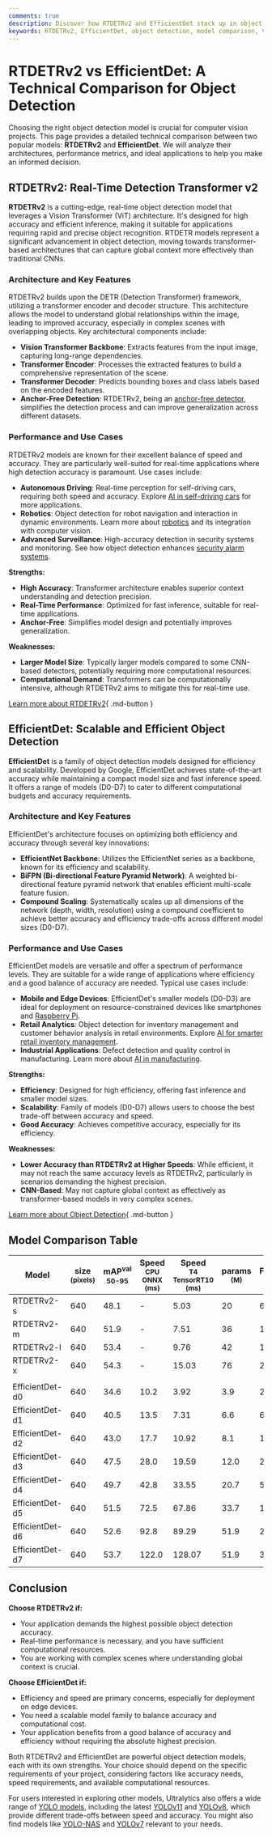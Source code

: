 ```yaml
---
comments: true
description: Discover how RTDETRv2 and EfficientDet stack up in object detection performance, architecture, speed, and use cases. Choose the right model for your needs.
keywords: RTDETRv2, EfficientDet, object detection, model comparison, Vision Transformer, EfficientNet, real-time detection, anchor-free detector, scalability, performance metrics
---
```


# RTDETRv2 vs EfficientDet: A Technical Comparison for Object Detection

Choosing the right object detection model is crucial for computer vision projects. This page provides a detailed technical comparison between two popular models: **RTDETRv2** and **EfficientDet**. We will analyze their architectures, performance metrics, and ideal applications to help you make an informed decision.

<script async src="https://cdn.jsdelivr.net/npm/chart.js@3.9.1/dist/chart.min.js"></script>
<script defer src="../../javascript/benchmark.js"></script>

<canvas id="modelComparisonChart" width="1024" height="400" active-models='["RTDETRv2", "EfficientDet"]'></canvas>

## RTDETRv2: Real-Time Detection Transformer v2

**RTDETRv2** is a cutting-edge, real-time object detection model that leverages a Vision Transformer (ViT) architecture. It's designed for high accuracy and efficient inference, making it suitable for applications requiring rapid and precise object recognition. RTDETR models represent a significant advancement in object detection, moving towards transformer-based architectures that can capture global context more effectively than traditional CNNs.

### Architecture and Key Features

RTDETRv2 builds upon the DETR (Detection Transformer) framework, utilizing a transformer encoder and decoder structure. This architecture allows the model to understand global relationships within the image, leading to improved accuracy, especially in complex scenes with overlapping objects. Key architectural components include:

- **Vision Transformer Backbone**: Extracts features from the input image, capturing long-range dependencies.
- **Transformer Encoder**: Processes the extracted features to build a comprehensive representation of the scene.
- **Transformer Decoder**: Predicts bounding boxes and class labels based on the encoded features.
- **Anchor-Free Detection**: RTDETRv2, being an [anchor-free detector](https://www.ultralytics.com/glossary/anchor-free-detectors), simplifies the detection process and can improve generalization across different datasets.

### Performance and Use Cases

RTDETRv2 models are known for their excellent balance of speed and accuracy. They are particularly well-suited for real-time applications where high detection accuracy is paramount. Use cases include:

- **Autonomous Driving**: Real-time perception for self-driving cars, requiring both speed and accuracy. Explore [AI in self-driving cars](https://www.ultralytics.com/solutions/ai-in-self-driving) for more applications.
- **Robotics**: Object detection for robot navigation and interaction in dynamic environments. Learn more about [robotics](https://www.ultralytics.com/glossary/robotics) and its integration with computer vision.
- **Advanced Surveillance**: High-accuracy detection in security systems and monitoring. See how object detection enhances [security alarm systems](https://docs.ultralytics.com/guides/security-alarm-system/).

**Strengths:**

- **High Accuracy**: Transformer architecture enables superior context understanding and detection precision.
- **Real-Time Performance**: Optimized for fast inference, suitable for real-time applications.
- **Anchor-Free**: Simplifies model design and potentially improves generalization.

**Weaknesses:**

- **Larger Model Size**: Typically larger models compared to some CNN-based detectors, potentially requiring more computational resources.
- **Computational Demand**: Transformers can be computationally intensive, although RTDETRv2 aims to mitigate this for real-time use.

[Learn more about RTDETRv2](https://docs.ultralytics.com/models/rtdetr/){ .md-button }

## EfficientDet: Scalable and Efficient Object Detection

**EfficientDet** is a family of object detection models designed for efficiency and scalability. Developed by Google, EfficientDet achieves state-of-the-art accuracy while maintaining a compact model size and fast inference speed. It offers a range of models (D0-D7) to cater to different computational budgets and accuracy requirements.

### Architecture and Key Features

EfficientDet's architecture focuses on optimizing both efficiency and accuracy through several key innovations:

- **EfficientNet Backbone**: Utilizes the EfficientNet series as a backbone, known for its efficiency and scalability.
- **BiFPN (Bi-directional Feature Pyramid Network)**: A weighted bi-directional feature pyramid network that enables efficient multi-scale feature fusion.
- **Compound Scaling**: Systematically scales up all dimensions of the network (depth, width, resolution) using a compound coefficient to achieve better accuracy and efficiency trade-offs across different model sizes (D0-D7).

### Performance and Use Cases

EfficientDet models are versatile and offer a spectrum of performance levels. They are suitable for a wide range of applications where efficiency and a good balance of accuracy are needed. Typical use cases include:

- **Mobile and Edge Devices**: EfficientDet's smaller models (D0-D3) are ideal for deployment on resource-constrained devices like smartphones and [Raspberry Pi](https://docs.ultralytics.com/guides/raspberry-pi/).
- **Retail Analytics**: Object detection for inventory management and customer behavior analysis in retail environments. Explore [AI for smarter retail inventory management](https://www.ultralytics.com/blog/ai-for-smarter-retail-inventory-management).
- **Industrial Applications**: Defect detection and quality control in manufacturing. Learn more about [AI in manufacturing](https://www.ultralytics.com/solutions/ai-in-manufacturing).

**Strengths:**

- **Efficiency**: Designed for high efficiency, offering fast inference and smaller model sizes.
- **Scalability**: Family of models (D0-D7) allows users to choose the best trade-off between accuracy and speed.
- **Good Accuracy**: Achieves competitive accuracy, especially for its efficiency.

**Weaknesses:**

- **Lower Accuracy than RTDETRv2 at Higher Speeds**: While efficient, it may not reach the same accuracy levels as RTDETRv2, particularly in scenarios demanding the highest precision.
- **CNN-Based**: May not capture global context as effectively as transformer-based models in very complex scenes.

[Learn more about Object Detection](https://www.ultralytics.com/glossary/object-detection){ .md-button }

## Model Comparison Table

| Model           | size<br><sup>(pixels) | mAP<sup>val<br>50-95 | Speed<br><sup>CPU ONNX<br>(ms) | Speed<br><sup>T4 TensorRT10<br>(ms) | params<br><sup>(M) | FLOPs<br><sup>(B) |
| --------------- | --------------------- | -------------------- | ------------------------------ | ----------------------------------- | ------------------ | ----------------- |
| RTDETRv2-s      | 640                   | 48.1                 | -                              | 5.03                                | 20                 | 60                |
| RTDETRv2-m      | 640                   | 51.9                 | -                              | 7.51                                | 36                 | 100               |
| RTDETRv2-l      | 640                   | 53.4                 | -                              | 9.76                                | 42                 | 136               |
| RTDETRv2-x      | 640                   | 54.3                 | -                              | 15.03                               | 76                 | 259               |
|                 |                       |                      |                                |                                     |                    |                   |
| EfficientDet-d0 | 640                   | 34.6                 | 10.2                           | 3.92                                | 3.9                | 2.54              |
| EfficientDet-d1 | 640                   | 40.5                 | 13.5                           | 7.31                                | 6.6                | 6.1               |
| EfficientDet-d2 | 640                   | 43.0                 | 17.7                           | 10.92                               | 8.1                | 11.0              |
| EfficientDet-d3 | 640                   | 47.5                 | 28.0                           | 19.59                               | 12.0               | 24.9              |
| EfficientDet-d4 | 640                   | 49.7                 | 42.8                           | 33.55                               | 20.7               | 55.2              |
| EfficientDet-d5 | 640                   | 51.5                 | 72.5                           | 67.86                               | 33.7               | 130.0             |
| EfficientDet-d6 | 640                   | 52.6                 | 92.8                           | 89.29                               | 51.9               | 226.0             |
| EfficientDet-d7 | 640                   | 53.7                 | 122.0                          | 128.07                              | 51.9               | 325.0             |

## Conclusion

**Choose RTDETRv2 if:**

- Your application demands the highest possible object detection accuracy.
- Real-time performance is necessary, and you have sufficient computational resources.
- You are working with complex scenes where understanding global context is crucial.

**Choose EfficientDet if:**

- Efficiency and speed are primary concerns, especially for deployment on edge devices.
- You need a scalable model family to balance accuracy and computational cost.
- Your application benefits from a good balance of accuracy and efficiency without requiring the absolute highest precision.

Both RTDETRv2 and EfficientDet are powerful object detection models, each with its own strengths. Your choice should depend on the specific requirements of your project, considering factors like accuracy needs, speed requirements, and available computational resources.

For users interested in exploring other models, Ultralytics also offers a wide range of [YOLO models](https://docs.ultralytics.com/models/), including the latest [YOLOv11](https://docs.ultralytics.com/models/yolo11/) and [YOLOv8](https://docs.ultralytics.com/models/yolov8/), which provide different trade-offs between speed and accuracy. You might also find models like [YOLO-NAS](https://docs.ultralytics.com/models/yolo-nas/) and [YOLOv7](https://docs.ultralytics.com/models/yolov7/) relevant to your needs.
